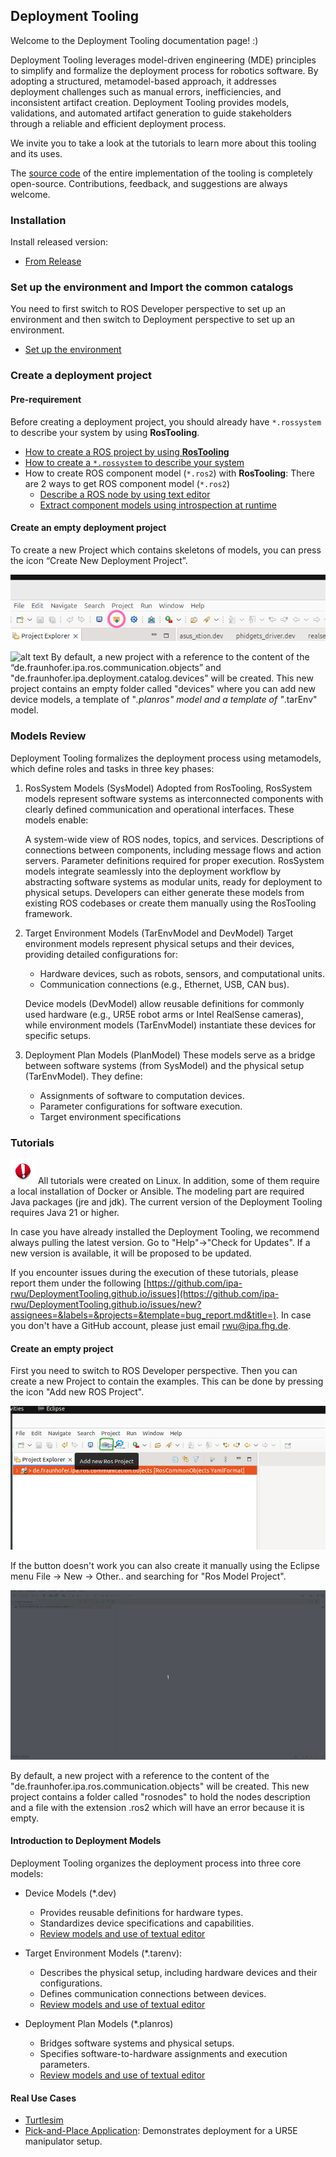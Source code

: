 ## Deployment Tooling

Welcome to the Deployment Tooling documentation page! :)

Deployment Tooling leverages model-driven engineering (MDE) principles to simplify and formalize the deployment process for robotics software. By adopting a structured, metamodel-based approach, it addresses deployment challenges such as manual errors, inefficiencies, and inconsistent artifact creation. Deployment Tooling provides models, validations, and automated artifact generation to guide stakeholders through a reliable and efficient deployment process.

We invite you to take a look at the tutorials to learn more about this tooling and its uses.

The [source code](https://github.com/ipa-rwu/deployment_plan_metamodel) of the entire implementation of the tooling is completely open-source. Contributions, feedback, and suggestions are always welcome.

### Installation

Install released version:

- [From Release](docu/Installation.md#option-1-using-the-release-version-recommended)

### Set up the environment and Import the common catalogs

You need to first switch to ROS Developer perspective to set up an environment and then switch to Deployment perspective to set up an environment.

- [Set up the environment](docu/Environment_setup.md)

### Create a deployment project

#### Pre-requirement
Before creating a deployment project, you should already have `*.rossystem` to describe your system by using **RosTooling**.
- [How to create a ROS project by using **RosTooling**]()
- [How to create a `*.rossystem` to describe your system](https://ipa320.github.io/RosTooling.github.io/docu/LearnRosSystemModels.html)
- How to create ROS component model (`*.ros2`) with **RosTooling**:
  There are 2 ways to get ROS component model (`*.ros2`)
  - [Describe a ROS node by using text editor](https://ipa320.github.io/RosTooling.github.io/docu/RosModelDescription.html)
  - [Extract component models using introspection at runtime](https://ipa320.github.io/RosTooling.github.io/docu/ros2model.html)

#### Create an empty deployment project
To create a new Project which contains skeletons of models, you can press the icon “Create New Deployment Project”.

![alt text](docu/images//button_create_new_proj.png)

![alt text](docu/images/create_empty_deployment_proj.gif)
By default, a new project with a reference to the content of the “de.fraunhofer.ipa.ros.communication.objects” and "de.fraunhofer.ipa.deployment.catalog.devices" will be created.
This new project contains an empty folder called "devices" where you can add new device models, a template of "*.planros" model and a template of "*.tarEnv" model.

### Models Review

Deployment Tooling formalizes the deployment process using metamodels, which define roles and tasks in three key phases:

1. RosSystem Models (SysModel)
   Adopted from RosTooling, RosSystem models represent software systems as interconnected components with clearly defined communication and operational interfaces. These models enable:

   A system-wide view of ROS nodes, topics, and services.
   Descriptions of connections between components, including message flows and action servers.
   Parameter definitions required for proper execution.
   RosSystem models integrate seamlessly into the deployment workflow by abstracting software systems as modular units, ready for deployment to physical setups. Developers can either generate these models from existing ROS codebases or create them manually using the RosTooling framework.

2. Target Environment Models (TarEnvModel and DevModel)
   Target environment models represent physical setups and their devices, providing detailed configurations for:

   - Hardware devices, such as robots, sensors, and computational units.
   - Communication connections (e.g., Ethernet, USB, CAN bus).

   Device models (DevModel) allow reusable definitions for commonly used hardware (e.g., UR5E robot arms or Intel RealSense cameras), while environment models (TarEnvModel) instantiate these devices for specific setups.

3. Deployment Plan Models (PlanModel)
   These models serve as a bridge between software systems (from SysModel) and the physical setup (TarEnvModel). They define:
   - Assignments of software to computation devices.
   - Parameter configurations for software execution.
   - Target environment specifications

### Tutorials

![](docu/images/Attention.png) All tutorials were created on Linux.
In addition, some of them require a local installation of Docker or Ansible.
The modeling part are required Java packages (jre and jdk). The current version of the Deployment Tooling requires Java 21 or higher.

In case you have already installed the Deployment Tooling, we recommend always pulling the latest version. Go to "Help"->"Check for Updates". If a new version is available, it will be proposed to be updated.

If you encounter issues during the execution of these tutorials, please report them under the following [https://github.com/ipa-rwu/DeploymentTooling.github.io/issues](https://github.com/ipa-rwu/DeploymentTooling.github.io/issues/new?assignees=&labels=&projects=&template=bug_report.md&title=). In case you don't have a GitHub account, please just email rwu@ipa.fhg.de.

#### Create an empty project

First you need to switch to ROS Developer perspective.
Then you can create a new Project to contain the examples. This can be done by pressing the icon "Add new ROS Project".

![alt text](docu/images/create_new_RosProject.png)

If the button doesn't work you can also create it manually using the Eclipse menu File -> New -> Other.. and searching for "Ros Model Project".

![alt text](docu/images/first_project_tutorial.gif)

By default, a new project with a reference to the content of the "de.fraunhofer.ipa.ros.communication.objects" will be created. This new project contains a folder called "rosnodes" to hold the nodes description and a file with the extension .ros2 which will have an error because it is empty.

#### Introduction to Deployment Models

Deployment Tooling organizes the deployment process into three core models:

- Device Models (\*.dev)

  - Provides reusable definitions for hardware types.
  - Standardizes device specifications and capabilities.
  - [Review models and use of textual editor](docu/LearnDevModel.md)

- Target Environment Models (\*.tarenv):

  - Describes the physical setup, including hardware devices and their configurations.
  - Defines communication connections between devices.
  - [Review models and use of textual editor](docu/LearnTarEnvModel.md)

- Deployment Plan Models (\*.planros)
  - Bridges software systems and physical setups.
  - Specifies software-to-hardware assignments and execution parameters.
  - [Review models and use of textual editor](docu/LearnPlanrosModel.md)

#### Real Use Cases

- [Turtlesim](docu/UseCase-turtlesim.md)
- [Pick-and-Place Application](docu/UseCase-pickplace.md): Demonstrates deployment for a UR5E manipulator setup.
